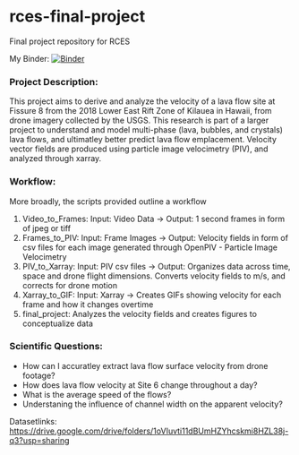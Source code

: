 # rces-final-project
Final project repository for RCES

My Binder:
[![Binder](https://mybinder.org/badge_logo.svg)](https://mybinder.org/v2/gh/jbaur1/rces-final-project/HEAD)

### Project Description:

This project aims to derive and analyze the velocity of a lava flow site at Fissure 8 from the 2018 Lower East Rift Zone of Kilauea in Hawaii,  from drone imagery collected by the USGS. This research is part of a larger project to understand and model multi-phase (lava, bubbles, and crystals) lava flows, and ultimatley better predict lava flow emplacement. Velocity vector fields are produced using particle image velocimetry (PIV), and analyzed through xarray. 

### Workflow:

More broadly, the scripts provided outline a workflow 

1. Video_to_Frames: Input: Video Data -> Output: 1 second frames in form of jpeg or tiff
2. Frames_to_PIV: Input: Frame Images -> Output: Velocity fields in form of csv files for each image generated through OpenPIV - Particle Image Velocimetry
3. PIV_to_Xarray: Input: PIV csv files -> Output: Organizes data across time, space and drone flight dimensions. Converts velocity fields to m/s, and corrects for drone motion
4. Xarray_to_GIF: Input: Xarray -> Creates GIFs showing velocity for each frame and how it changes overtime 
5. final_project: Analyzes the velocity fields and creates figures to conceptualize data

### Scientific Questions:

- How can I accuratley extract lava flow surface velocity from drone footage?
- How does lava flow velocity at Site 6 change throughout a day?
- What is the average speed of the flows?
- Understaning the influence of channel width on the apparent velocity?
   

Datasetlinks: https://drive.google.com/drive/folders/1oVIuvti11dBUmHZYhcskmi8HZL38j-q3?usp=sharing


